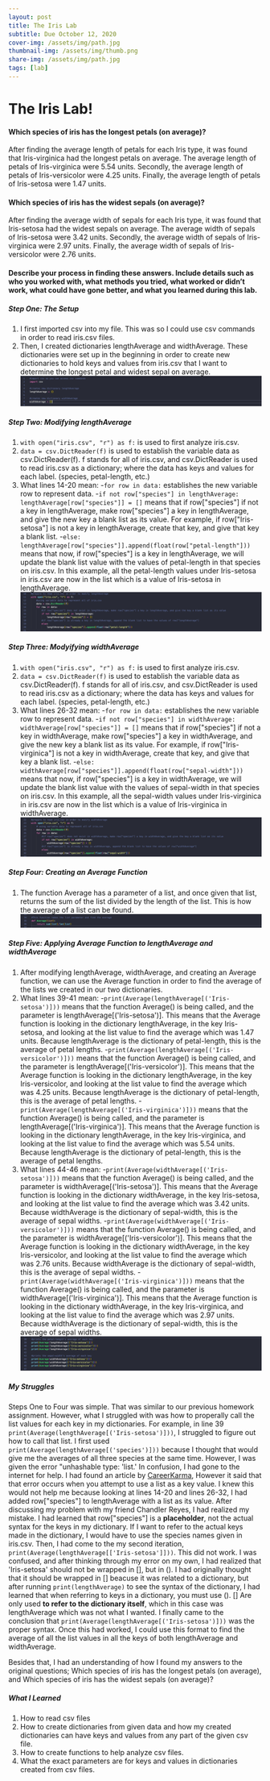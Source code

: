```yaml
---
layout: post
title: The Iris Lab
subtitle: Due October 12, 2020
cover-img: /assets/img/path.jpg
thumbnail-img: /assets/img/thumb.png
share-img: /assets/img/path.jpg
tags: [lab]
---
```


# The Iris Lab!

#### Which species of iris has the longest petals (on average)?
After finding the average length of petals for each Iris type, it was found that Iris-virginica had the longest petals on average. The average length of petals of Iris-virginica were 5.54 units. Secondly, the average length of petals of Iris-versicolor were 4.25 units. Finally, the average length of petals of Iris-setosa were 1.47 units.

#### Which species of iris has the widest sepals (on average)?
After finding the average width of sepals for each Iris type, it was found that Iris-setosa had the widest sepals on average. The average width of sepals of Iris-setosa were 3.42 units. Secondly, the average width of sepals of Iris-virginica were 2.97 units. Finally, the average width of sepals of Iris-versicolor were 2.76 units. 

#### Describe your process in finding these answers. Include details such as who you worked with, what methods you tried, what worked or didn’t work, what could have gone better, and what you learned during this lab. 

##### Step One: The Setup 
1. I first imported csv into my file. This was so I could use csv commands in order to read iris.csv files.
2. Then, I created dictionaries lengthAverage and widthAverage. These dictionaries were set up in the beginning in order to create new dictionaries to hold keys and values from iris.csv that I want to determine the longest petal and widest sepal on average.
![Step One][image1]

[image1]: /assets/img/irislab1.png

##### Step Two: Modifying lengthAverage
1. `with open("iris.csv", "r") as f:` is used to first analyze iris.csv. 
2. `data = csv.DictReader(f)` is used to establish the variable data as csv.DictReader(f). f stands for all of iris.csv, and csv.DictReader is used to read iris.csv as a dictionary; where the data has keys and values for each label. (species, petal-length, etc.)
3. What lines 14-20 mean:
    -`for row in data:` establishes the new variable row to represent data.
    -`if not row["species"] in lengthAverage: lengthAverage[row["species"]] = []` means that if row["species"] if not a key in lengthAverage, make row["species"] a key in lengthAverage, and give the new key a blank list as its value. For example, if row["Iris-setosa"] is not a key in lengthAverage, create that key, and give that key a blank list.
    -`else: lengthAverage[row["species"]].append(float(row["petal-length"]))` means that now, if row["species"] is a key in lengthAverage, we will update the blank list value with the values of petal-length in that species on iris.csv. In this example, all the petal-length values under Iris-setosa in iris.csv are now in the list which is a value of Iris-setosa in lengthAverage.
![Step Two][image2]

[image2]: /assets/img/irislab2.png

##### Step Three: Modyifying widthAverage
1. `with open("iris.csv", "r") as f:` is used to first analyze iris.csv. 
2. `data = csv.DictReader(f)` is used to establish the variable data as csv.DictReader(f). f stands for all of iris.csv, and csv.DictReader is used to read iris.csv as a dictionary; where the data has keys and values for each label. (species, petal-length, etc.)
3. What lines 26-32 mean:
    -`for row in data:` establishes the new variable row to represent data.
    -`if not row["species"] in widthAverage: widthAverage[row["species"]] = []` means that if row["species"] if not a key in widthAverage, make row["species"] a key in widthAverage, and give the new key a blank list as its value. For example, if row["Iris-virginica"] is not a key in widthAverage, create that key, and give that key a blank list.
    -`else: widthAverage[row["species"]].append(float(row["sepal-width"]))` means that now, if row["species"] is a key in widthAverage, we will update the blank list value with the values of sepal-width in that species on iris.csv. In this example, all the sepal-width values under Iris-virginica in iris.csv are now in the list which is a value of Iris-virginica in widthAverage.
![Step Three][image3]

[image3]:/assets/img/irislab3.png

##### Step Four: Creating an Average Function
1. The function Average has a parameter of a list, and once given that list, returns the sum of the list divided by the length of the list. This is how the average of a list can be found.
![Step Four][image4]

[image4]: /assets/img/irislab4.png

##### Step Five: Applying Average Function to lengthAverage and widthAverage
1. After modifying lengthAverage, widthAverage, and creating an Average function, we can use the Average function in order to find the average of the lists we created in our two dictionaries.
2. What lines 39-41 mean:
    -`print(Average(lengthAverage[('Iris-setosa')]))` means that the function Average() is being called, and the parameter is lengthAverage[('Iris-setosa')]. This means that the Average function is looking in the dictionary lengthAverage, in the key Iris-setosa, and looking at the list value to find the average which was 1.47 units. Because lengthAverage is the dictionary of petal-length, this is the average of petal lengths.
    -`print(Average(lengthAverage[('Iris-versicolor')]))` means that the function Average() is being called, and the parameter is lengthAverage[('Iris-versicolor')]. This means that the Average function is looking in the dictionary lengthAverage, in the key Iris-versicolor, and looking at the list value to find the average which was 4.25 units. Because lengthAverage is the dictionary of petal-length, this is the average of petal lengths.
    -`print(Average(lengthAverage[('Iris-virginica')]))` means that the function Average() is being called, and the parameter is lengthAverage[('Iris-virginica')]. This means that the Average function is looking in the dictionary lengthAverage, in the key Iris-virginica, and looking at the list value to find the average which was 5.54 units. Because lengthAverage is the dictionary of petal-length, this is the average of petal lengths.
3. What lines 44-46 mean:
    -`print(Average(widthAverage[('Iris-setosa')]))` means that the function Average() is being called, and the parameter is widthAverage[('Iris-setosa')]. This means that the Average function is looking in the dictionary widthAverage, in the key Iris-setosa, and looking at the list value to find the average which was 3.42 units. Because widthAverage is the dictionary of sepal-width, this is the average of sepal widths.
    -`print(Average(widthAverage[('Iris-versicolor')]))` means that the function Average() is being called, and the parameter is widthAverage[('Iris-versicolor')]. This means that the Average function is looking in the dictionary widthAverage, in the key Iris-versicolor, and looking at the list value to find the average which was 2.76 units. Because widthAverage is the dictionary of sepal-width, this is the average of sepal widths.
    -`print(Average(widthAverage[('Iris-virginica')]))` means that the function Average() is being called, and the parameter is widthAverage[('Iris-virginica')]. This means that the Average function is looking in the dictionary widthAverage, in the key Iris-virginica, and looking at the list value to find the average which was 2.97 units. Because widthAverage is the dictionary of sepal-width, this is the average of sepal widths.
![Step Five][image5]

[image5]: /assets/img/irislab5.png

##### My Struggles 
Steps One to Four was simple. That was similar to our previous homework assignment. However, what I struggled with was how to properally call the list values for each key in my dictionaries. For example, in line 39 `print(Average(lengthAverage[('Iris-setosa')]))`, I struggled to figure out how to call that list. I first used `print(Average(lengthAverage[('species')]))` because I thought that would give me the averages of all three species at the same time. However, I was given the error "unhashable type: 'list.' In confusion, I had gone to the internet for help. I had found an article by [CareerKarma](https://careerkarma.com/blog/python-typeerror-unhashable-type-list/), However it said that that error occurs when you attempt to use a list as a key value. I knew this would not help me because looking at lines 14-20 and lines 26-32, I had added row["species"] to lengthAverage with a list as its value. After discussing my problem with my friend Chandler Reyes, I had realized my mistake. I had learned that row["species"] is a **placeholder**, not the actual syntax for the keys in my dictionary. If I want to refer to the actual keys made in the dictionary, I would have to use the species names given in iris.csv. Then, I had come to the my second iteration, `print(Average(lengthAverage[['Iris-setosa']]))`. This did not work. I was confused, and after thinking through my error on my own, I had realized that 'Iris-setosa' should not be wrapped in [], but in (). I had originally thought that it should be wrapped in [] beacuse it was related to a dictionary, but after running `print(lengthAverage)` to see the syntax of the dictionary, I had learned that when referring to keys in a dictionary, you must use (). [] Are only used **to refer to the dictionary itself**, which in this case was lengthAverage which was not what I wanted. I finally came to the conclusion that `print(Average(lengthAverage[('Iris-setosa')]))` was the proper syntax. Once this had worked, I could use this format to find the average of all the list values in all the keys of both lengthAverage and widthAverage.

Besides that, I had an understanding of how I found my answers to the original questions; Which species of iris has the longest petals (on average), and Which species of iris has the widest sepals (on average)?

##### What I Learned 
1. How to read csv files
2. How to create dictionaries from given data and how my created dictionaries can have keys and values from any part of the given csv file.
3. How to create functions to help analyze csv files.
4. What the exact parameters are for keys and values in dictionaries created from csv files.